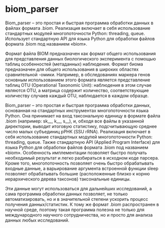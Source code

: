 # biom_parser
Biom_parser – это простая и быстрая программа обработки данных в файлах формата .biom. Реализация включает в себя использование стандартных модулей многопоточности Python: threading, queue. Использует стандартную API для языка Python для обработки файлов формата .biom под названием «biom».


Формат файла BIOM предназначен как формат общего использования для представления данных биологического эксперимента с помощью таблиц особенностей (метаданных) наблюдения. Формат биома предназначен для общего использования в широких областях сравнительной -омики. Например, в обследованиях маркера генов основным использованием этого формата является представление таблиц OTU (Operational Taxonomic Unit): наблюдения в этом случае являются OTU, а матрица содержит количество, соответствующие количеству случаев каждый OTU, наблюдается в каждом образце.

Biom_parser – это простая и быстрая программа обработки данных, основанная на стандартных инструментах многопоточности языка Python. Она принимает на вход таксональную единицу в формате файла .biom (например: sk__, k__, s__), и, обходя все файлы в указанной директории, выводит итоговую статистику, подсчитывающую среднее число малых субъединиц рРНК (SSU rRNA). Реализация включает в себя использование стандартных модулей многопоточности Python: threading, queue. Также стандартную API (Applied Program Interface) для языка Python для обработки файлов формата .biom под названием «biom». Особенность имплементации позволяет быстро получать необходимый результат и легко разбираться в исходном коде парсера. Кроме того, многопоточность позволяет очень быстро обрабатывать входные данные, а варьирование аргумента встроенной функции sleep позволяет обрабатывать большие (расположенные близко к корню иерархического дерева таксонов) таксональные единицы.

Эти данные могут использоваться для дальнейших исследований, а сама программа обработки данных позволяет, не только автоматизировать, но и в значительной степени ускорить процесс получения данных/статистик. К тому же формат .biom распространен в научной среде, поэтому такая программа полезна не только для международного научного сотрудничества, но и просто для анализа данных любых исследований.
